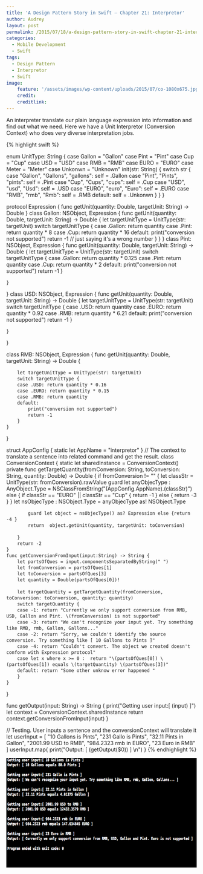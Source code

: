 ```yaml
---
title: 'A Design Pattern Story in Swift – Chapter 21: Interpretor'
author: Audrey
layout: post
permalink: /2015/07/18/a-design-pattern-story-in-swift-chapter-21-interpretor/
categories:
  - Mobile Development
  - Swift
tags:
  - Design Pattern
  - Interpretor
  - Swift
image:
    feature: '/assets/images/wp-content/uploads/2015/07/co-1080x675.jpg'
    credit: 
    creditlink: 
---
```


An interpreter translate our plain language expression into information and find out what we need. Here we have a  Unit Interpretor (Conversion Context) who does very diverse interpretation jobs.
<!--more-->

{% highlight swift %}

enum UnitType: String {
    case Gallon = "Gallon"
    case Pint = "Pint"
    case Cup = "Cup"
    case USD = "USD"
    case RMB = "RMB"
    case EURO = "EURO"
    case Meter = "Meter"
    case Unkonwn = "Unknown"
    init(str: String) {
        switch str {
            case "Gallon", "Gallons", "gallons": self = .Gallon
            case "Pint", "Pints", "pints": self = .Pint
            case "Cup", "Cups", "cups": self = .Cup
            case "USD", "usd", "Usd": self = .USD
            case "EURO", "euro", "Euro": self = .EURO
            case "RMB", "rmb", "Rmb": self = .RMB
        default: self = .Unkonwn
        }
    }
}

protocol Expression {
    func getUnit(quantity: Double, targetUnit: String) -> Double
}
class Gallon: NSObject, Expression {
    func getUnit(quantity: Double, targetUnit: String) -> Double {
        let targetUnitType = UnitType(str: targetUnit)
        switch targetUnitType {
        case .Gallon: return quantity
        case .Pint: return quantity * 8
        case .Cup: return quantity * 16
        default:
            print("conversion not supported")
            return -1 // just saying it's a wrong number
        }
    }
}
class Pint: NSObject, Expression {
    func getUnit(quantity: Double, targetUnit: String) -> Double {
        let targetUnitType = UnitType(str: targetUnit)
        switch targetUnitType {
        case .Gallon: return quantity * 0.125
        case .Pint: return quantity
        case .Cup: return quantity * 2
        default:
            print("conversion not supported")
            return -1
        }
        
    }
}
class USD: NSObject, Expression {
    func getUnit(quantity: Double, targetUnit: String) -> Double {
        let targetUnitType = UnitType(str: targetUnit)
        switch targetUnitType {
        case .USD: return quantity
        case .EURO: return quantity * 0.92
        case .RMB: return quantity * 6.21
        default:
            print("conversion not supported")
            return -1
        }
        
    }
}

class RMB: NSObject, Expression {
    func getUnit(quantity: Double, targetUnit: String) -> Double {

        let targetUnitType = UnitType(str: targetUnit)
        switch targetUnitType {
        case .USD: return quantity * 0.16
        case .EURO: return quantity * 0.15
        case .RMB: return quantity
        default:
            print("conversion not supported")
            return -1
        }
    }
}

struct AppConfig {
    static let AppName = "interpretor"
}
// The context to translate a sentence into related command and get the result.
class ConversionContext {
    static let sharedInstance = ConversionContext()
    private func getTargetQuantity(fromConversion: String, toConversion: String, quantity: Double) -> Double {
        if fromConversion != "" {
            let classStr = UnitType(str: fromConversion).rawValue
            guard let anyObjecType : AnyObject.Type = NSClassFromString("\(AppConfig.AppName).\(classStr)")
                else {
                    if classStr == "EURO" || classStr == "Cup" {
                        return -1
                    } else {
                        return -3
                    }
            }
            let nsObjecType : NSObject.Type = anyObjecType as! NSObject.Type
            
            guard let object = nsObjecType() as? Expression else {return -4 }
            return  object.getUnit(quantity, targetUnit: toConversion)
        
        }
        return -2
    }
    func getConversionFromInput(input:String) -> String {
        let partsOfQues = input.componentsSeparatedByString(" ")
        let fromConversion = partsOfQues[1]
        let toConversion = partsOfQues[3]
        let quantity = Double(partsOfQues[0])!
        
        let targetQuantity = getTargetQuantity(fromConversion, toConversion: toConversion, quantity: quantity)
        switch targetQuantity {
        case -1: return "Currently we only support conversion from RMB, USD, Gallon and Pint. \(fromConversion) is not supported"
        case -3: return "We can't recognize your input yet. Try something like RMB, rmb, Gallon, Gallons..."
        case -2: return "Sorry, we couldn't identify the source conversion. Try something like [ 10 Gallons to Pints ]"
        case -4: return "Couldn't convert. The object we created doesn't conform with Expression protocol"
        case let x where x >= 0 :  return "\(partsOfQues[0]) \(partsOfQues[1]) equals \(targetQuantity) \(partsOfQues[3])"
        default: return "Some other unknow error happened "
        }
    }
}

func getOutput(input: String) -> String {
    print("Getting user input:[ \(input) ]")
    let context = ConversionContext.sharedInstance
    return context.getConversionFromInput(input)
}

// Testing. User inputs a sentence and the conversionContext will translate it
let userInput = [
    "10 Gallons is Pints",
    "231 Gallo is Pints",
    "32.11 Pints in Gallon",
    "2001.99 USD to RMB",
    "984.2323 rmb in EURO",
    "23 Euro in RMB"
]
userInput.map{ print("Output: [ \(getOutput($0)) ] \n") }
{% endhighlight %}

[<img class="aligncenter size-full wp-image-1086" src="/assets/images/wp-content/uploads/2015/07/interpretor.png" alt="interpretor" width="693" height="290" />][1]

<p>

 [1]: /assets/images/wp-content/uploads/2015/07/interpretor.png
